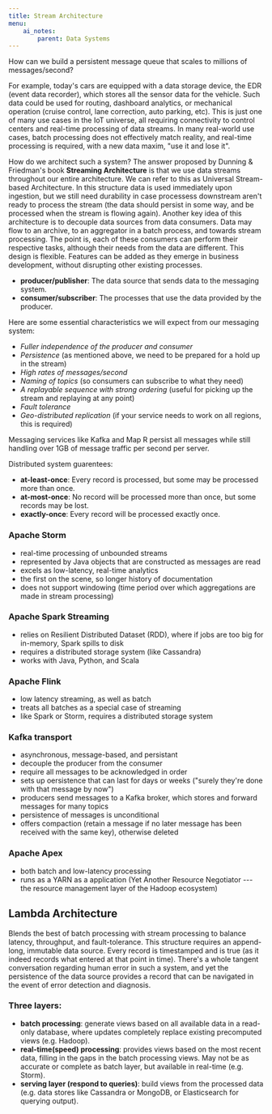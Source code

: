 ```yaml
---
title: Stream Architecture
menu:
    ai_notes:
        parent: Data Systems
---
```

How can we build a persistent message queue that scales to millions of messages/second?

For example, today's cars are equipped with a data storage device, the EDR (event
data recorder), which stores all the sensor data for the vehicle. Such data could 
be used for routing, dashboard analytics, or mechanical operation (cruise control, 
lane correction, auto parking, etc). This is just one of many use cases in the IoT 
universe, all requiring connectivity to control centers and real-time processing of data streams.
In many real-world use cases, batch processing does not effectively match reality, 
and real-time processing is required, with a new data maxim, "use it and lose it". 

How do we architect such a system? The answer proposed by Dunning & Friedman's book
**Streaming Architecture** is that we use data streams throughout our entire architecture.
We can refer to this as Universal Stream-based Architecture. In this structure data
is used immediately upon ingestion, but we still need durability in case processess downstream
aren't ready to process the stream (the data should persist in some way, and be processed
when the stream is flowing again). Another key idea of this architecture is to decouple
data sources from data consumers. Data may flow to an archive, to an aggregator in a 
batch process, and towards stream processing. The point is, each of these consumers
can perform their respective tasks, although their needs from the data are different.
This design is flexible. Features can be added as they emerge in business development, 
without disrupting other existing processes. 

* **producer/publisher**: The data source that sends data to the messaging system.
* **consumer/subscriber**: The processes that use the data provided by the producer.

Here are some essential characteristics we will expect from our messaging system:

* *Fuller independence of the producer and consumer*
* *Persistence* (as mentioned above, we need to be prepared for a hold up in the stream)
* *High rates of messages/second*
* *Naming of topics* (so consumers can subscribe to what they need)
* *A replayable sequence with strong ordering* (useful for picking up the stream and replaying
at any point)
* *Fault tolerance*
* *Geo-distributed replication* (if your service needs to work on all regions, this is required)

Messaging services like Kafka and Map R persist all messages while still handling over 1GB
of message traffic per second per server. 

Distributed system guarentees:

* **at-least-once**: Every record is processed, but some may be processed more than once. 
* **at-most-once**: No record will be processed more than once, but some records may be lost.
* **exactly-once**: Every record will be processed exactly once. 

### Apache Storm

* real-time processing of unbounded streams
* represented by Java objects that are constructed as messages are read
* excels as low-latency, real-time analytics
* the first on the scene, so longer history of documentation
* does not support windowing (time period over which aggregations are made in stream processing)

### Apache Spark Streaming

* relies on Resilient Distributed Dataset (RDD), where if jobs are too big for in-memory,
Spark spills to disk
* requires a distributed storage system (like Cassandra)
* works with Java, Python, and Scala

### Apache Flink

* low latency streaming, as well as batch
* treats all batches as a special case of streaming
* like Spark or Storm, requires a distributed storage system

### Kafka transport

* asynchronous, message-based, and persistant
* decouple the producer from the consumer
* require all messages to be acknowledged in order
* sets up oersistence that can last for days or weeks ("surely they're done with that message by now")
* producers send messages to a Kafka broker, which stores and forward messages for many topics
* persistence of messages is unconditional
* offers compaction (retain a message if no later message has been received with the same key), otherwise deleted

### Apache Apex

* both batch and low-latency processing
* runs as a YARN as a application (Yet Another Resource Negotiator --- the resource management layer
of the Hadoop ecosystem)

## Lambda Architecture

Blends the best of batch processing with stream processing to balance latency,
throughput, and fault-tolerance. This structure requires an append-long, immutable
data source. Every record is timestamped and is true (as it indeed records what 
entered at that point in time). There's a whole tangent conversation regarding
human error in such a system, and yet the persistence of the data source provides
a record that can be navigated in the event of error detection and diagnosis.

### Three layers:

* **batch processing**: generate views based on all available data in a read-only database, 
where updates completely replace existing precomputed views (e.g. Hadoop).
* **real-time(speed) processing**: provides views based on the most recent data, filling
in the gaps in the batch processing views. May not be as accurate or complete as batch layer,
but available in real-time (e.g. Storm).
* **serving layer (respond to queries)**: build views from the processed data (e.g. data stores
like Cassandra or MongoDB, or Elasticsearch for querying output).
